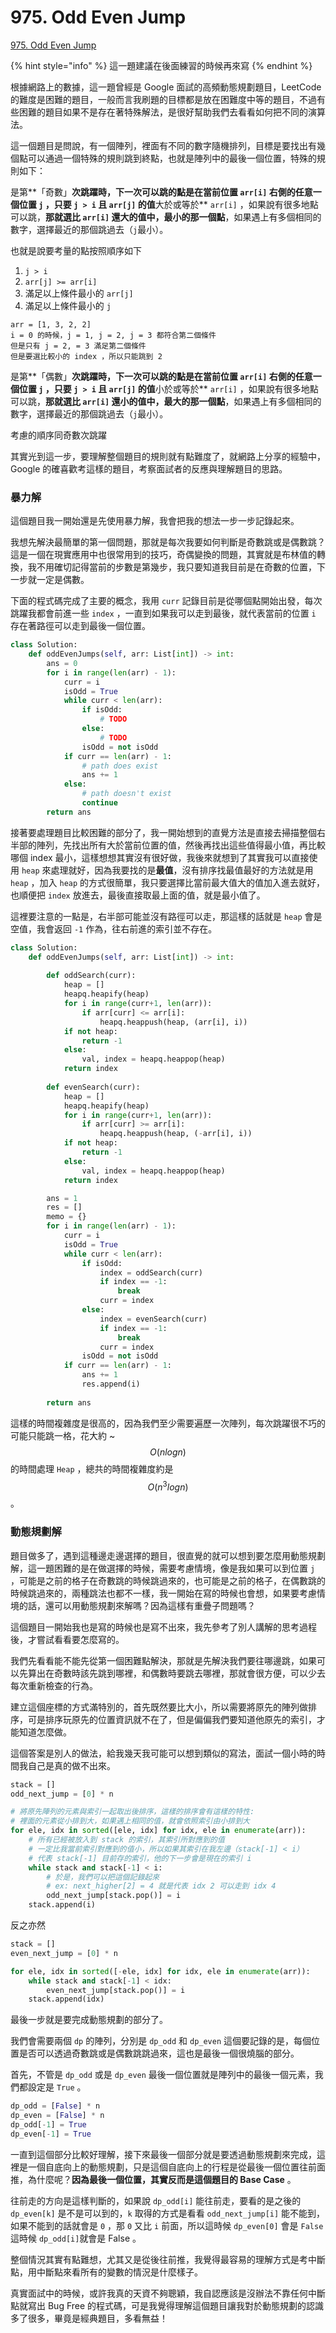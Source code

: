 # 975. Odd Even Jump

[975. Odd Even Jump](https://leetcode.com/problems/odd-even-jump/)

{% hint style="info" %}
這一題建議在後面練習的時候再來寫
{% endhint %}

根據網路上的數據，這一題曾經是 Google 面試的高頻動態規劃題目，LeetCode 的難度是困難的題目，一般而言我刷題的目標都是放在困難度中等的題目，不過有些困難的題目如果不是存在著特殊解法，是很好幫助我們去看看如何把不同的演算法。

這一個題目是問說，有一個陣列，裡面有不同的數字隨機排列，目標是要找出有幾個點可以通過一個特殊的規則跳到終點，也就是陣列中的最後一個位置，特殊的規則如下：

是第**「奇數」**次跳躍時，下一次可以跳的點是在當前位置 `arr[i]` 右側的任意一個位置 `j` ，只要 `j > i` 且 `arr[j]` 的值**大於或等於** `arr[i]` ，如果說有很多地點可以跳，**那就選比 `arr[i]` 還大的值中，最小的那一個點**，如果遇上有多個相同的數字，選擇最近的那個跳過去（`j`最小）。

也就是說要考量的點按照順序如下

1. `j > i` 
2. `arr[j] >= arr[i]`
3. 滿足以上條件最小的 `arr[j]` 
4. 滿足以上條件最小的 `j` 

```text
arr = [1, 3, 2, 2]
i = 0 的時候，j = 1, j = 2, j = 3 都符合第二個條件
但是只有 j = 2, = 3 滿足第二個條件
但是要選比較小的 index ，所以只能跳到 2 
```

是第**「偶數」**次跳躍時，下一次可以跳的點是在當前位置 `arr[i]` 右側的任意一個位置 `j` ，只要 `j > i` 且 `arr[j]` 的值**小於或等於** `arr[i]` ，如果說有很多地點可以跳，**那就選比 `arr[i]` 還小的值中，最大的那一個點**，如果遇上有多個相同的數字，選擇最近的那個跳過去（`j`最小）。

考慮的順序同奇數次跳躍

其實光到這一步，要理解整個題目的規則就有點難度了，就網路上分享的經驗中，Google 的確喜歡考這樣的題目，考察面試者的反應與理解題目的思路。

### 暴力解

這個題目我一開始還是先使用暴力解，我會把我的想法一步一步記錄起來。

我想先解決最簡單的第一個問題，那就是每次我要如何判斷是奇數跳或是偶數跳？這是一個在現實應用中也很常用到的技巧，奇偶變換的問題，其實就是布林值的轉換，我不用確切記得當前的步數是第幾步，我只要知道我目前是在奇數的位置，下一步就一定是偶數。

下面的程式碼完成了主要的概念，我用 `curr` 記錄目前是從哪個點開始出發，每次跳躍我都會前進一些 `index` ，一直到如果我可以走到最後，就代表當前的位置 `i` 存在著路徑可以走到最後一個位置。

```python
class Solution:
    def oddEvenJumps(self, arr: List[int]) -> int:
        ans = 0
        for i in range(len(arr) - 1):
            curr = i 
            isOdd = True
            while curr < len(arr):
                if isOdd:
                    # TODO
                else:
                    # TODO
                isOdd = not isOdd
            if curr == len(arr) - 1:
                # path does exist            
                ans += 1
            else:
                # path doesn't exist
                continue
        return ans
```

接著要處理題目比較困難的部分了，我一開始想到的直覺方法是直接去掃描整個右半部的陣列，先找出所有大於當前位置的值，然後再找出這些值得最小值，再比較哪個 index 最小，這樣想想其實沒有很好做，我後來就想到了其實我可以直接使用 `heap` 來處理就好，因為我要找的是**最值**，沒有排序找最值最好的方法就是用 `heap` ，加入 `heap` 的方式很簡單，我只要選擇比當前最大值大的值加入進去就好，也順便把 `index` 放進去，最後直接取最上面的值，就是最小值了。

這裡要注意的一點是，右半部可能並沒有路徑可以走，那這樣的話就是 `heap` 會是空值，我會返回 `-1` 作為，往右前進的索引並不存在。

```python
class Solution:
    def oddEvenJumps(self, arr: List[int]) -> int:
                
        def oddSearch(curr):
            heap = []
            heapq.heapify(heap)
            for i in range(curr+1, len(arr)):
                if arr[curr] <= arr[i]:
                    heapq.heappush(heap, (arr[i], i))
            if not heap:
                return -1
            else:
                val, index = heapq.heappop(heap)
            return index
            
        def evenSearch(curr):
            heap = []
            heapq.heapify(heap)
            for i in range(curr+1, len(arr)):
                if arr[curr] >= arr[i]:
                    heapq.heappush(heap, (-arr[i], i))
            if not heap:
                return -1
            else:
                val, index = heapq.heappop(heap)
            return index

        ans = 1
        res = []
        memo = {}
        for i in range(len(arr) - 1):
            curr = i 
            isOdd = True
            while curr < len(arr):
                if isOdd:
                    index = oddSearch(curr)
                    if index == -1:
                        break
                    curr = index
                else:
                    index = evenSearch(curr)
                    if index == -1:
                        break
                    curr = index
                isOdd = not isOdd
            if curr == len(arr) - 1:
                ans += 1
                res.append(i)
                
        return ans
```

這樣的時間複雜度是很高的，因為我們至少需要遍歷一次陣列，每次跳躍很不巧的可能只能跳一格，花大約 ~ $$O(nlogn) $$ 的時間處理 `Heap` ，總共的時間複雜度約是 $$O(n^3logn)$$ 。

### 動態規劃解

題目做多了，遇到這種邊走邊選擇的題目，很直覺的就可以想到要怎麼用動態規劃解，這一題困難的是在做選擇的時候，需要考慮情境，像是我如果可以到位置 `j` ，可能是之前的格子在奇數跳的時候跳過來的，也可能是之前的格子，在偶數跳的時候跳過來的，兩種跳法也都不一樣，我一開始在寫的時候也會想，如果要考慮情境的話，還可以用動態規劃來解嗎？因為這樣有重疊子問題嗎？

這個題目一開始我也是寫的時候也是寫不出來，我先參考了別人講解的思考過程後，才嘗試看看要怎麼寫的。

我們先看看能不能先從第一個困難點解決，那就是先解決我們要往哪邊跳，如果可以先算出在奇數時該先跳到哪裡，和偶數時要跳去哪裡，那就會很方便，可以少去每次重新檢查的行為。

建立這個座標的方式滿特別的，首先既然要比大小，所以需要將原先的陣列做排序，可是排序玩原先的位置資訊就不在了，但是偏偏我們要知道他原先的索引，才能知道怎麼做。

這個答案是別人的做法，給我幾天我可能可以想到類似的寫法，面試一個小時的時間我自己是真的做不出來。

```python
stack = []
odd_next_jump = [0] * n

# 將原先陣列的元素與索引一起取出後排序，這樣的排序會有這樣的特性:
# 裡面的元素從小排到大，如果遇上相同的值，就會依照索引由小排到大
for ele, idx in sorted([ele, idx] for idx, ele in enumerate(arr)):
    # 所有已經被放入到 stack 的索引，其索引所對應到的值
    # 一定比我當前索引對應到的值小，所以如果其索引在我左邊（stack[-1] < i）
    # 代表 stack[-1] 目前存的索引，他的下一步會是現在的索引 i 
    while stack and stack[-1] < i:
        # 於是，我們可以把這個記錄起來
        # ex: next_higher[2] = 4 就是代表 idx 2 可以走到 idx 4 
        odd_next_jump[stack.pop()] = i
    stack.append(i)
```

反之亦然

```python
stack = []
even_next_jump = [0] * n

for ele, idx in sorted([-ele, idx] for idx, ele in enumerate(arr)):
    while stack and stack[-1] < idx:
        even_next_jump[stack.pop()] = i
    stack.append(idx)
```

最後一步就是要完成動態規劃的部分了。

我們會需要兩個 `dp` 的陣列，分別是 `dp_odd` 和 `dp_even` 這個要記錄的是，每個位置是否可以透過奇數跳或是偶數跳跳過來，這也是最後一個很燒腦的部分。

首先，不管是 `dp_odd` 或是 `dp_even` 最後一個位置就是陣列中的最後一個元素，我們都設定是 `True` 。

```python
dp_odd = [False] * n 
dp_even = [False] * n
dp_odd[-1] = True
dp_even[-1] = True
```

一直到這個部分比較好理解，接下來最後一個部分就是要透過動態規劃來完成，這裡是一個自底向上的動態規劃，只是這個自底向上的行程是從最後一個位置往前面推，為什麼呢？**因為最後一個位置，其實反而是這個題目的 Base Case** 。

往前走的方向是這樣判斷的，如果說 `dp_odd[i]` 能往前走，要看的是之後的 `dp_even[k]` 是不是可以到的，`k` 取得的方式是看看 `odd_next_jump[i]` 能不能到，如果不能到的話就會是 `0` ，那 `0` 又比 `i` 前面，所以這時候 `dp_even[0]` 會是 `False` 這時候 `dp_odd[i]`就會是 False 。

整個情況其實有點難想，尤其又是從後往前推，我覺得最容易的理解方式是考中斷點，用中斷點來看所有的變數的情況是什麼樣子。

真實面試中的時候，或許我真的天資不夠聰穎，我自認應該是沒辦法不靠任何中斷點就寫出 Bug Free 的程式碼，可是我覺得理解這個題目讓我對於動態規劃的認識多了很多，畢竟是經典題目，多看無益！

